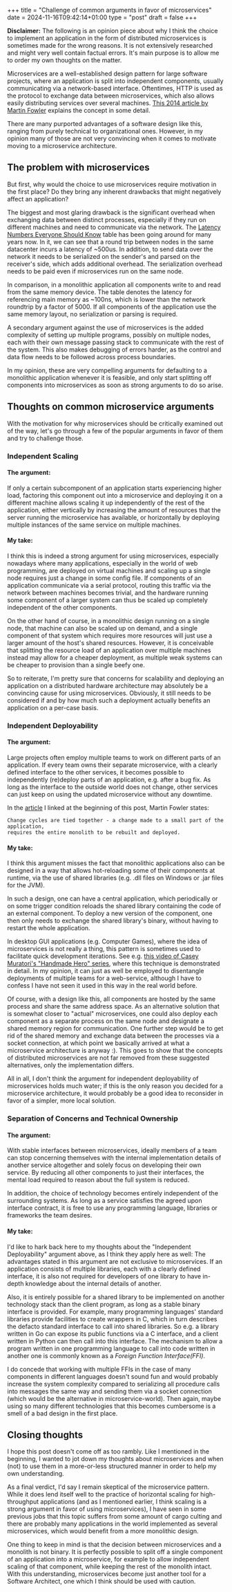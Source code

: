 +++
title = "Challenge of common arguments in favor of microservices"
date = 2024-11-16T09:42:14+01:00
type = "post"
draft = false
+++

**Disclaimer:** The following is an opinion piece about why I think the choice to implement an application in the form of distributed microservices is sometimes made for the wrong reasons. It is not extensively researched and might very well contain factual errors. It's main purpose is to allow me to order my own thoughts on the matter.

Microservices are a well-established design pattern for large software projects, where an application is split into independent components, usually communicating via a network-based interface. Oftentimes, HTTP is used as the protocol to exchange data between microservices, which also allows easily distributing services over several machines. [This 2014 article by Martin Fowler](https://martinfowler.com/articles/microservices.html) explains the concept in some detail.

There are many purported advantages of a software design like this, ranging from purely technical to organizational ones. However, in my opinion many of those are not very convincing when it comes to motivate moving to a microservice architecture. 

## The problem with microservices

But first, why would the choice to use microservices require motivation in the first place? Do they bring any inherent drawbacks that might negatively affect an application?

The biggest and most glaring drawback is the significant overhead when exchanging data between distinct processes, especially if they run on different machines and need to communicate via the network. The [Latency Numbers Everyone Should Know](https://static.googleusercontent.com/media/sre.google/en//static/pdf/rule-of-thumb-latency-numbers-letter.pdf) table has been going around for many years now. In it, we can see that a round trip between nodes in the same datacenter incurs a latency of ~500us. In addition, to send data over the network it needs to be serialized on the sender's and parsed on the receiver's side, which adds additional overhead. The serialization overhead needs to be paid even if microservices run on the same node.

In comparison, in a monolithic application all components write to and read from the same memory device. The table denotes the latency for referencing main memory as ~100ns, which is lower than the network roundtrip by a factor of 5000. If all components of the application use the same memory layout, no serialization or parsing is required.

A secondary argument against the use of microservices is the added complexity of setting up multiple programs, possibly on multiple nodes, each with their own message passing stack to communicate with the rest of the system. This also makes debugging of errors harder, as the control and data flow needs to be followed across process boundaries.

In my opinion, these are very compelling arguments for defaulting to a monolithic application whenever it is feasible, and only start splitting off components into microservices as soon as strong arguments to do so arise.

## Thoughts on common microservice arguments

With the motivation for why microservices should be critically examined out of the way, let's go through a few of the popular arguments in favor of them and try to challenge those.

### Independent Scaling

#### The argument:

If only a certain subcomponent of an application starts experiencing higher load, factoring this component out into a microservice and deploying it on a different machine allows scaling it up independently of the rest of the application, either vertically by increasing the amount of resources that the server running the microservice has available, or horizontally by deploying multiple instances of the same service on multiple machines.

#### My take:

I think this is indeed a strong argument for using microservices, especially nowadays where many applications, especially in the world of web programming, are deployed on virtual machines and scaling up a single node requires just a change in some config file. If components of an application communicate via a serial protocol, routing this traffic via the network between machines becomes trivial, and the hardware running some component of a larger system can thus be scaled up completely independent of the other components.

On the other hand of course, in a monolithic design running on a single node, that machine can also be scaled up on demand, and a single component of that system which requires more resources will just use a larger amount of the host's shared resources. However, it is conceivable that splitting the resource load of an application over multiple machines instead may allow for a cheaper deployment, as multiple weak systems can be cheaper to provision than a single beefy one.

So to reiterate, I'm pretty sure that concerns for scalability and deploying an application on a distributed hardware architecture may absolutely be a convincing cause for using microservices. Obviously, it still needs to be considered if and by how much such a deployment actually benefits an application on a per-case basis.

### Independent Deployability

#### The argument:

Large projects often employ multiple teams to work on different parts of an application. If every team owns their separate microservice, with a clearly defined interface to the other services, it becomes possible to independently (re)deploy parts of an application, e.g. after a bug fix. As long as the interface to the outside world does not change, other services can just keep on using the updated microservice without any downtime.

In the [article](https://martinfowler.com/articles/microservices.html) I linked at the beginning of this post, Martin Fowler states:

```
Change cycles are tied together - a change made to a small part of the application,
requires the entire monolith to be rebuilt and deployed.
```

#### My take:

I think this argument misses the fact that monolithic applications also can be designed in a way that allows hot-reloading some of their components at runtime, via the use of shared libraries (e.g. .dll files on Windows or .jar files for the JVM).

In such a design, one can have a central application, which periodically or on some trigger condition reloads the shared library containing the code of an external component. To deploy a new version of the component, one then only needs to exchange the shared library's binary, without having to restart the whole application.

In desktop GUI applications (e.g. Computer Games), where the idea of microservices is not really a thing, this pattern is sometimes used to facilitate quick development iterations. See e.g. [this video of Casey Muratori's "Handmade Hero" series](https://www.youtube.com/watch?v=WMSBRk5WG58), where this technique is demonstrated in detail. In my opinion, it can just as well be employed to disentangle deployments of multiple teams for a web-service, although I have to confess I have not seen it used in this way in the real world before.

Of course, with a design like this, all components are hosted by the same process and share the same address space. As an alternative solution that is somewhat closer to "actual" microservices, one could also deploy each component as a separate process on the same node and designate a shared memory region for communication. One further step would be to get rid of the shared memory and exchange data between the processes via a socket connection, at which point we basically arrived at what a microservice architecture is anyway :). This goes to show that the concepts of distributed microservices are not far removed from these suggested alternatives, only the implementation differs.

All in all, I don't think the argument for independent deployability of microservices holds much water; if this is the only reason you decided for a microservice architecture, it would probably be a good idea to reconsider in favor of a simpler, more local solution.

### Separation of Concerns and Technical Ownership

#### The argument:

With stable interfaces between microservices, ideally members of a team can stop concerning themselves with the internal implementation details of another service altogether and solely focus on developing their own service. By reducing all other components to just their interfaces, the mental load required to reason about the full system is reduced.

In addition, the choice of technology becomes entirely independent of the surrounding systems. As long as a service satisfies the agreed upon interface contract, it is free to use any programming language, libraries or frameworks the team desires.

#### My take:

I'd like to hark back here to my thoughts about the "Independent Deployability" argument above, as I think they apply here as well: The advantages stated in this argument are not exclusive to microservices. If an application consists of multiple libraries, each with a clearly defined interface, it is also not required for developers of one library to have in-depth knowledge about the internal details of another.

Also, it is entirely possible for a shared library to be implemented on another technology stack than the client program, as long as a stable binary interface is provided. For example, many programming languages' standard libraries provide facilities to create wrappers in C, which in turn describes the defacto standard interface to call into shared libraries. So e.g. a library written in Go can expose its public functions via a C interface, and a client written in Python can then call into this interface. The mechanism to allow a program written in one programming language to call into code written in another one is commonly known as a *Foreign Function Interface(FFI)*.

I do concede that working with multiple FFIs in the case of many components in different languages doesn't sound fun and would probably increase the system complexity compared to serializing all procedure calls into messages the same way and sending them via a socket connection (which would be the alternative in microservice-world). Then again, maybe using so many different technologies that this becomes cumbersome is a smell of a bad design in the first place.

## Closing thoughts

I hope this post doesn't come off as too rambly. Like I mentioned in the beginning, I wanted to jot down my thoughts about microservices and when (not) to use them in a more-or-less structured manner in order to help my own understanding.

As a final verdict, I'd say I remain skeptical of the microservice pattern. While it does lend itself well to the practice of horizontal scaling for high-throughput applications (and as I mentioned earlier, I think scaling is a strong argument in favor of using microservices), I have seen in some previous jobs that this topic suffers from some amount of cargo culting and there are probably many applications in the world implemented as several microservices, which would benefit from a more monolithic design.

One thing to keep in mind is that the decision between microservices and a monolith is not binary. It is perfectly possible to split off a single component of an application into a microservice, for example to allow independent scaling of that component, while keeping the rest of the monolith intact. With this understanding, microservices become just another tool for a Software Architect, one which I think should be used with caution.